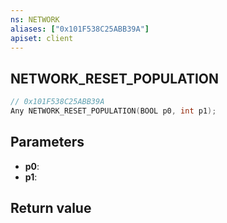 ```yaml
---
ns: NETWORK
aliases: ["0x101F538C25ABB39A"]
apiset: client
---
```

## NETWORK_RESET_POPULATION

```c
// 0x101F538C25ABB39A
Any NETWORK_RESET_POPULATION(BOOL p0, int p1);
```


## Parameters
* **p0**:
* **p1**:

## Return value